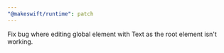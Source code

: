 ```yaml
---
"@makeswift/runtime": patch
---
```


Fix bug where editing global element with Text as the root element isn't working.
